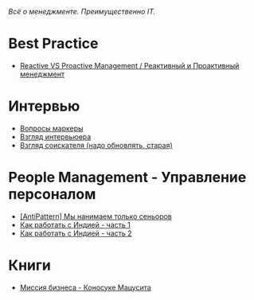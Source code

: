 _Всё о менеджменте. Преимущественно IT._

# Best Practice
- [Reactive VS Proactive Management / Реактивный и Проактивный менеджмент](https://t.me/notesoncuffs/15)

# Интервью
- [Вопросы маркеры](https://t.me/notesoncuffs/13)
- [Взгляд интервьюера](https://habr.com/ru/post/437386/)
- [Взгляд соискателя (надо обновлять, старая)](https://habr.com/ru/post/106832/)

# People Management - Управление персоналом
- [[AntiPattern] Мы нанимаем только сеньоров](https://t.me/notesoncuffs/6)
- [Как работать с Индией - часть 1](https://t.me/notesoncuffs/9)
- [Как работать с Индией - часть 2](https://t.me/notesoncuffs/11)

# Книги
- [Миссия бизнеса - Коносуке Мацусита](https://t.me/notesoncuffs/8)
